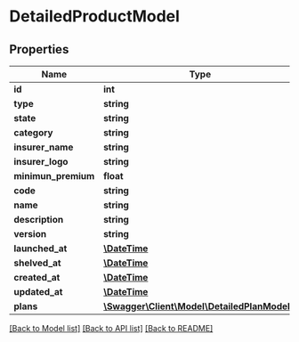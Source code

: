 # DetailedProductModel

## Properties
Name | Type | Description | Notes
------------ | ------------- | ------------- | -------------
**id** | **int** |  | 
**type** | **string** |  | 
**state** | **string** |  | 
**category** | **string** |  | 
**insurer_name** | **string** |  | 
**insurer_logo** | **string** |  | 
**minimun_premium** | **float** |  | 
**code** | **string** |  | [optional] 
**name** | **string** |  | [optional] 
**description** | **string** |  | [optional] 
**version** | **string** |  | [optional] 
**launched_at** | [**\DateTime**](\DateTime.md) |  | [optional] 
**shelved_at** | [**\DateTime**](\DateTime.md) |  | [optional] 
**created_at** | [**\DateTime**](\DateTime.md) |  | [optional] 
**updated_at** | [**\DateTime**](\DateTime.md) |  | [optional] 
**plans** | [**\Swagger\Client\Model\DetailedPlanModel[]**](DetailedPlanModel.md) |  | 

[[Back to Model list]](../../README.md#documentation-for-models) [[Back to API list]](../../README.md#documentation-for-api-endpoints) [[Back to README]](../../README.md)

